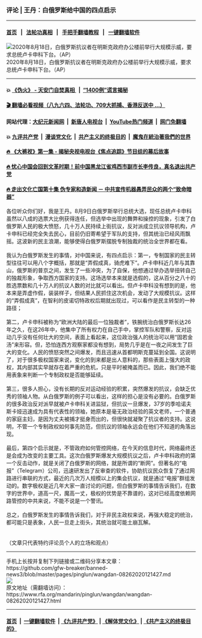 ### 评论 | 王丹：白俄罗斯给中国的四点启示
------------------------

#### [首页](https://github.com/gfw-breaker/banned-news3/blob/master/README.md) &nbsp;&nbsp;|&nbsp;&nbsp; [法轮功真相](https://github.com/begood0513/basic/blob/master/README.md)  &nbsp;&nbsp;|&nbsp;&nbsp; [手把手翻墙教程](https://github.com/gfw-breaker/guides/wiki)  &nbsp;&nbsp;|&nbsp;&nbsp; [一键翻墙软件](https://github.com/gfw-breaker/nogfw/blob/master/README.md)  



<div id="headerimg">
 <img alt="2020年8月18日，白俄罗斯抗议者在明斯克政府办公楼前举行大规模示威，要求总统卢卡申科下台。（AP）" src="https://www.rfa.org/mandarin/pinglun/wangdan/wangdan-08262020121427.html/AP_20232267914531.jpg/@@images/17b7f4d0-2d3d-4614-94b0-c0a2ef1d16a3.jpeg" title="2020年8月18日，白俄罗斯抗议者在明斯克政府办公楼前举行大规模示威，要求总统卢卡申科下台。（AP）"/>
 <div id="headerimgcontents">
  <div id="headerimgcaption">
   <span>
    2020年8月18日，白俄罗斯抗议者在明斯克政府办公楼前举行大规模示威，要求总统卢卡申科下台。（AP）
   </span>
   <!-- zoomattribute -->
  </div>
  <!-- headerimgcaption -->
 </div>
 <!-- headerimagecontents -->
</div>

<hr/>


#### 💥 [《伪火》 - 天安门自焚真相 ](http://141.164.51.119:10000/videos/blog/weihuo.html)&nbsp; |&nbsp; [“1400例”谎言揭秘  ](http://141.164.51.119:10000/videos/blog/jiexi1400.html)

#### [ 🎬  翻墙必看视频（八九六四、法轮功、709大抓捕、香港反送中 ...）](https://github.com/gfw-breaker/links/blob/master/banned.md)

#### 网站代理：[大纪元新闻网](http://167.172.10.89:10080/gb/) &nbsp;|&nbsp; [新唐人电视台](http://167.172.10.89:8808/gb/)  &nbsp;|&nbsp; [YouTube热门频道](http://158.247.203.241/youtube.html) &nbsp;|&nbsp; [网门免翻墙](http://158.247.203.241:11000/show.aspx?name=ogHome)

#### 💥 [九评共产党](http://141.164.51.119:10000/videos/res/jiuping/)&nbsp; |&nbsp; [漫谈党文化](http://141.164.51.119:10000/videos/res/mtdwh/)&nbsp; |&nbsp; [共产主义的终极目的](http://141.164.51.119:10000/videos/res/zjmd/)&nbsp; |&nbsp; [魔鬼在統治著我們的世界](http://141.164.51.119:10000/videos/res/TheSpecter/)  

#### [ 🔥  《大裤衩》第一集 - 揭秘央视电视台《焦点追踪》节目组的幕后故事](http://141.164.51.119:10000/videos/news/../res/big-shorts/index.html)

#### [ 🔥  忧心中国会回到文革时期！前中国黑龙江省鸡西市副市长李传良，真名退出共产党](http://141.164.51.119:10000/videos/news/quit01.html)

#### [ 🔥  走出文化亡国第十集 伪专家和造新闻 － 中共宣传机器愚弄民众的两个“致命暗器”](http://141.164.51.119:10000/videos/news/../res/zcwhwg/index.html)

<div id="storytext">
 <div>
  <div class="slot_header">
  </div>
 </div>
 <p>
 </p>
 <p>
  各位听众你们好，我是王丹。8月9日白俄罗斯举行总统大选，现任总统卢卡申科虽然以八成的选票大比例获得连任，但选举中出现的舞弊和操控的现象，引发了白俄罗斯人民的极大愤怒，几十万人民持续上街抗议，反对派成立抗议领导机构，卢卡申科已经完全失去民心，目前仍旧寄希望于军队的支持，但其统治已经风雨飘摇。这波新的民主浪潮，能够使得白俄罗斯摆脱专制独裁的统治全世界都在看。
  <br/>
  <br/>
  我认为白俄罗斯发生的事情，对中国来说，有四点启示：第一，专制国家的民主转型往往可以用八个字概括，那就是“弄假成真，骑虎难下”。卢卡申科近几年与其靠山，俄罗斯的普京之间，发生了一些冲突，为了自保，他想通过举办选举扭转自己的独裁形象，争取西方国家的支持。这场选举本来就是选假的，这从百分之八十的胜选票数和几十万人的抗议人数的对比就可以看出。但卢卡申科没有想到的是，他本来是弄虚作假，装装样子，但结果人民抓住这次机会，发动了大规模抗议。这样的“弄假成真”，在智利的皮诺切特政权后期就出现过，可以看作是民主转型的一种路径；
  <br/>
  <br/>
  第二，卢卡申科被称为“欧洲大陆的最后一位独裁者”，铁腕统治白俄罗斯长达26年之久，在这26年中，他集中了所有权力在自己手中，掌控军队和警察，反对运动几乎没有任何壮大的空间，表面上看起来，这位政治强人的统治可以用“固若金汤”来形容。但，恐怕连西方观察家都没有想到，局势几乎是在一夜之间发生了巨大的变化。人民的愤怒突然之间爆发，而且迅速从首都明斯克蔓延到全国。这说明了，对于很多极权国家来说，变化的到来都是出人意料的，那些表面上强大的政权，其内部其实早就存在着严重的危机，只是平时被掩盖而已。因此，我们绝不能用表象来判断一个专制政权是否能够延续。
  <br/>
  <br/>
  第三，很多人担心，没有长期的反对运动经验的积累，突然爆发的抗议，会缺乏优秀的领袖人物。从白俄罗斯的例子可以看出，这样的担心是没有必要的。白俄罗斯的很多政治反对派早就被卢卡申科关进监狱，但抗议一旦爆发，37岁的季哈诺夫斯卡娅迅速成为具有代表性的领袖，她原本是毫无政治经验的英文老师，一个普通的家庭主妇，是因为丈夫被捕才挺身而出的，但很快就凝聚了抗议者的支持。这说明，不管一个专制政权如何事先防范，但抗议的领袖永远会在他们不知道的角落出现。
  <br/>
  <br/>
  最后，第四个启示就是，不管政府如何管控网络，在今天的信息时代，网络最终还是会成为改变的主要工具。这次白俄罗斯爆发大规模抗议之后，卢卡申科政府的第一个反击动作，就是关闭了白俄罗斯的网络，就是所谓的“断网”。但著名的“电报”（Telegram）公司，迅速研发出了反审查的软件，协助抗议民众恢复了通过网路进行串联的方式，最近的几次万人规模以上的集会抗议，就是通过“电报”群组发动的。数字极权是近几年大家一直讨论的问题，但白俄罗斯的事情告诉我们，在数字的世界中，道高一尺，魔高一丈，极权的优势是不靠谱的，这对已经高度依赖网路管控的中共来说，不能不说是一个警讯。
  <br/>
  <br/>
  总之，白俄罗斯发生的事情告诉我们，对于非民主政权来说，再强大稳定的统治，都可能只是表象，人民一旦走上街头，其统治就可能土崩瓦解。
  <br/>
  <br/>
  <br/>
  （文章只代表特约评论员个人的立场和观点）
 </p>
</div>

<hr/>
手机上长按并复制下列链接或二维码分享本文章：<br/>
https://github.com/gfw-breaker/banned-news3/blob/master/pages/pinglun/wangdan-08262020121427.md <br/>
<a href='https://github.com/gfw-breaker/banned-news3/blob/master/pages/pinglun/wangdan-08262020121427.md'><img src='https://github.com/gfw-breaker/banned-news3/blob/master/pages/pinglun/wangdan-08262020121427.md.png'/></a> <br/>
原文地址（需翻墙访问）：https://www.rfa.org/mandarin/pinglun/wangdan/wangdan-08262020121427.html


------------------------
#### [首页](https://github.com/gfw-breaker/banned-news3/blob/master/README.md) &nbsp;|&nbsp; [一键翻墙软件](https://github.com/gfw-breaker/nogfw/blob/master/README.md) &nbsp;| [《九评共产党》](https://github.com/gfw-breaker/9ping.md/blob/master/README.md#九评之一评共产党是什么) | [《解体党文化》](https://github.com/gfw-breaker/jtdwh.md/blob/master/README.md) | [《共产主义的终极目的》](https://github.com/gfw-breaker/gczydzjmd.md/blob/master/README.md)


<img src='http://gfw-breaker.win/banned-news3/pages/pinglun/wangdan-08262020121427.md' width='0px' height='0px'/>
